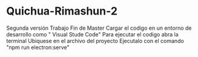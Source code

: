 # Quichua-Rimashun-2
Segunda  versión Trabajo Fin de  Master 
Cargar el codigo en un entorno de desarrollo como " Visual Stude Code" 
Para ejecutar el codigo abra la terminal
Ubiquese en el archivo del proyecto 
Ejecutalo con el comando "npm run electron:serve"
